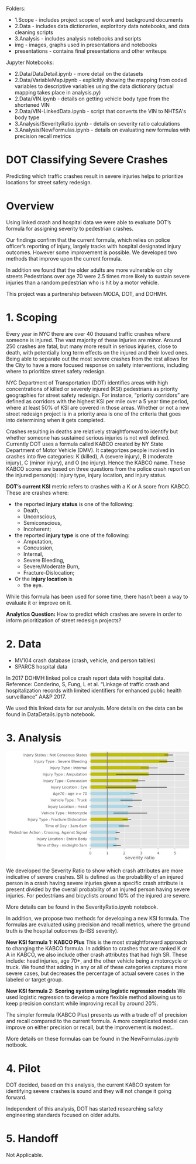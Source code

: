 Folders:
* 1.Scope - includes project scope of work and background documents
* 2.Data - includes data dictionaries, exploritory data notebooks, and data cleaning scripts
* 3.Analysis - includes analysis notebooks and scripts
* img - images, graphs used in presentations and notebooks
* presentations - contains final presentations and other writeups

Jupyter Notebooks:

* 2.Data/DataDetail.ipynb - more detail on the datasets
* 2.Data/VariableMap.ipynb - explicitly showing the mapping from coded variables to descriptive variables using the data dictionary (actual mapping takes place in analysis.py)
* 2.Data/VIN.ipynb - details on getting vehicle body type from the shortened VIN
* 2.Data/VIN-LinkedData.ipynb - script that converts the VIN to NHTSA's body type
* 3.Analysis/SeverityRatio.ipynb - details on severity ratio calculations
* 3.Analysis/NewFormulas.ipynb - details on evaluating new formulas with precision recall metrics


# DOT Classifying Severe Crashes
Predicting which traffic crashes result in severe injuries helps to prioritize locations for street safety redesign.

# Overview
Using linked crash and hospital data we were able to evaluate DOT’s formula for assigning severity to pedestrian crashes. 

Our findings confirm that the current formula, which relies on police officer’s reporting of injury, largely tracks with hospital designated injury outcomes. However some improvement is possible. We developed two methods that improve upon the current formula.

In addition we found that the older adults are more vulnerable on city streets Pedestrians over age 70 were 2.5 times more likely to sustain severe injuries than a random pedestrian who is hit by a motor vehicle. 

This project was a partnership between MODA, DOT, and DOHMH. 

# 1. Scoping
Every year in NYC there are over 40 thousand traffic crashes where someone is injured. The vast majority of these injuries are minor. Around 250 crashes are fatal, but many more result in serious injuries, close to death, with potentially long term effects on the injured and their loved ones. Being able to separate out the most severe crashes from the rest allows for the City to have a more focused response on safety interventions, including where to prioritize street safety redesign.

NYC Department of Transportation (DOT) identifies areas with high concentrations of killed or severely injured (KSI) pedestrians as priority geographies for street safety redesign. For instance, “priority corridors” are defined as corridors with the highest KSI per mile over a 5 year time period, where at least 50% of KSI are covered in those areas. Whether or not a new street redesign project is in a priority area is one of the criteria that goes into determining when it gets completed.

Crashes resulting in deaths are relatively straightforward to identify but whether someone has sustained serious injuries is not well defined. Currently DOT uses a formula called KABCO created by NY State Department of Motor Vehicle (DMV). It categorizes people involved in crashes into five categories: K (killed), A (severe injury), B (moderate injury), C (minor injury), and O (no injury). Hence the KABCO name. These KABCO scores are based on three questions from the police crash report on the injured person(s): injury type, injury location, and injury status.

**DOT’s current KSI** metric refers to crashes with a K or A score from KABCO. These are crashes where:
* the reported **injury status** is one of the following: 
  - Death, 
  - Unconscious, 
  - Semiconscious, 
  - Incoherent; 
* the reported **injury type** is one of the following: 
  - Amputation, 
  - Concussion, 
  - Internal, 
  - Severe Bleeding, 
  - Severe/Moderate Burn, 
  - Fracture-Dislocation; 
* Or the **injury location** is 
  - the eye. 

While this formula has been used for some time, there hasn’t been a way to evaluate it or improve on it.

**Analytics Question:** How to predict which crashes are severe in order to inform prioritization of street redesign projects?


# 2. Data 

* MV104 crash database (crash, vehicle, and person tables)
* SPARCS hospital data

In 2017 DOHMH linked police crash report data with hospital data. Reference: Conderino, S, Fung, L  et al. “Linkage of traffic crash and hospitalization records with limited identifiers for enhanced public health surveillance” AA&P 2017.   

We used this linked data for our analysis. More details on the data can be found in DataDetails.ipynb notebook.


# 3. Analysis

![Data Flow](img/SeverityRatio.jpg)

We developed the Severity Ratio to show which crash attributes are more indicative of severe crashes. SR is defined as the probability of an injured person in a crash having severe injuries given a specific crash attribute is present divided by the overall probability of an injured person having severe injuries. For pedestrians and bicyclists around 10% of the injured are severe. 

More details can be found in the SeverityRatio.ipynb notebook.

In addition, we propose two methods for developing a new KSI formula. The formulas are evaluated using precision and recall metrics, where the ground truth is the hospital outcomes (b-ISS severity). 

**New KSI formula 1: KABCO Plus**
This is the most straightforward approach to changing the KABCO formula. In addition to crashes that are ranked K or A in KABCO, we also include other crash attributes that had high SR. These include: head injuries, age 70+, and the other vehicle being a motorcycle or truck. We found that adding in any or all of these categories captures more severe cases, but decreases the percentage of actual severe cases in the labeled or target group. 

**New KSI formula 2: Scoring system using logistic regression models**
We used logistic regression to develop a more flexible method allowing us to keep precision constant while improving recall by around 20%.

The simpler formula (KABCO Plus) presents us with a trade off of precision and recall compared to the current formula. A more complicated model can improve on either precision or recall, but the improvement is modest.. 

More details on these formulas can be found in the NewFormulas.ipynb notbook.

# 4. Pilot
DOT decided, based on this analysis, the current KABCO system for identifying severe crashes is sound and they will not change it going forward. 

Independent of this analysis, DOT has started researching safety engineering standards focused on older adults. 

# 5. Handoff
Not Applicable.
